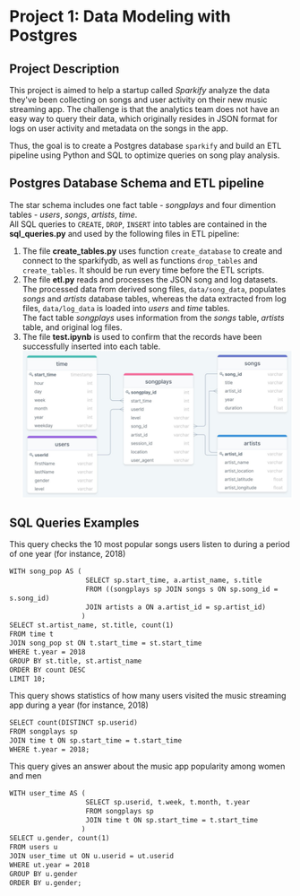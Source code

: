 # Project 1: Data Modeling with Postgres
## Project Description
This project is aimed to help a startup called *Sparkify* analyze the data they've been collecting on songs and user activity on their new music streaming app. 
The challenge is that the analytics team does not have an easy way to query their data, which originally resides in JSON format for logs on user activity and metadata on the songs in the app.

Thus, the goal is to create a Postgres database `sparkify` and build an ETL pipeline using Python and SQL to optimize queries on song play analysis.

## Postgres Database Schema and ETL pipeline
The star schema includes one fact table - *songplays* and four dimention tables - *users*, *songs*, *artists*, *time*.<br>
All SQL queries to `CREATE`, `DROP`, `INSERT` into tables are contained in the **sql_queries.py** and used by the following files in ETL pipeline:
1. The file **create_tables.py** uses function `create_database` to create and connect to the sparkifydb, as well as functions `drop_tables` and `create_tables`. It should be run every time before the ETL scripts.<br>
2. The file **etl.py** reads and processes the JSON song and log datasets. The processed data from derived song files, `data/song_data`, populates *songs* and *artists* database tables, whereas the data extracted from log files, `data/log_data` is loaded into *users* and *time* tables.<br>
The fact table *songplays* uses information from the *songs* table, *artists* table, and original log files.
3. The file **test.ipynb** is used to confirm that the records have been successfully inserted into each table.
![](sparkifydb_erd.jpg?raw=true)

## SQL Queries Examples
This query checks the 10 most popular songs users listen to during a period of one year (for instance, 2018)

    WITH song_pop AS (
                       SELECT sp.start_time, a.artist_name, s.title 
                       FROM ((songplays sp JOIN songs s ON sp.song_id = s.song_id)
                       JOIN artists a ON a.artist_id = sp.artist_id)
                      )
    SELECT st.artist_name, st.title, count(1)
    FROM time t
    JOIN song_pop st ON t.start_time = st.start_time
    WHERE t.year = 2018
    GROUP BY st.title, st.artist_name
    ORDER BY count DESC
    LIMIT 10;

This query shows statistics of how many users visited the music streaming app during a year (for instance, 2018)

    SELECT count(DISTINCT sp.userid)
    FROM songplays sp
    JOIN time t ON sp.start_time = t.start_time
    WHERE t.year = 2018;

This query gives an answer about the music app popularity among women and men
    
    WITH user_time AS (
                       SELECT sp.userid, t.week, t.month, t.year 
                       FROM songplays sp 
                       JOIN time t ON sp.start_time = t.start_time
                      )
    SELECT u.gender, count(1)
    FROM users u
    JOIN user_time ut ON u.userid = ut.userid
    WHERE ut.year = 2018
    GROUP BY u.gender
    ORDER BY u.gender;
